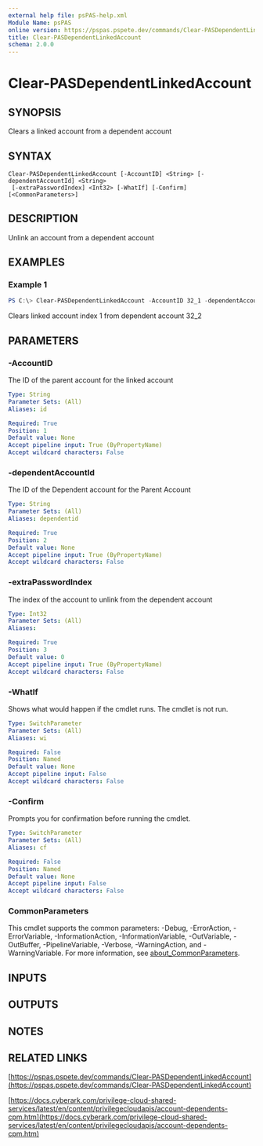 ```yaml
---
external help file: psPAS-help.xml
Module Name: psPAS
online version: https://pspas.pspete.dev/commands/Clear-PASDependentLinkedAccount
title: Clear-PASDependentLinkedAccount
schema: 2.0.0
---
```


# Clear-PASDependentLinkedAccount

## SYNOPSIS

Clears a linked account from a dependent account

## SYNTAX

```
Clear-PASDependentLinkedAccount [-AccountID] <String> [-dependentAccountId] <String>
 [-extraPasswordIndex] <Int32> [-WhatIf] [-Confirm] [<CommonParameters>]
```

## DESCRIPTION

Unlink an account from a dependent account

## EXAMPLES

### Example 1

```powershell
PS C:\> Clear-PASDependentLinkedAccount -AccountID 32_1 -dependentAccountId 32_2 -extraPasswordIndex 1
```

Clears linked account index 1 from dependent account 32_2

## PARAMETERS

### -AccountID

The ID of the parent account for the linked account

```yaml
Type: String
Parameter Sets: (All)
Aliases: id

Required: True
Position: 1
Default value: None
Accept pipeline input: True (ByPropertyName)
Accept wildcard characters: False
```

### -dependentAccountId

The ID of the Dependent account for the Parent Account

```yaml
Type: String
Parameter Sets: (All)
Aliases: dependentid

Required: True
Position: 2
Default value: None
Accept pipeline input: True (ByPropertyName)
Accept wildcard characters: False
```

### -extraPasswordIndex

The index of the account to unlink from the dependent account

```yaml
Type: Int32
Parameter Sets: (All)
Aliases:

Required: True
Position: 3
Default value: 0
Accept pipeline input: True (ByPropertyName)
Accept wildcard characters: False
```

### -WhatIf

Shows what would happen if the cmdlet runs.
The cmdlet is not run.

```yaml
Type: SwitchParameter
Parameter Sets: (All)
Aliases: wi

Required: False
Position: Named
Default value: None
Accept pipeline input: False
Accept wildcard characters: False
```

### -Confirm

Prompts you for confirmation before running the cmdlet.

```yaml
Type: SwitchParameter
Parameter Sets: (All)
Aliases: cf

Required: False
Position: Named
Default value: None
Accept pipeline input: False
Accept wildcard characters: False
```

### CommonParameters

This cmdlet supports the common parameters: -Debug, -ErrorAction, -ErrorVariable, -InformationAction, -InformationVariable, -OutVariable, -OutBuffer, -PipelineVariable, -Verbose, -WarningAction, and -WarningVariable. For more information, see [about_CommonParameters](http://go.microsoft.com/fwlink/?LinkID=113216).

## INPUTS

## OUTPUTS

## NOTES

## RELATED LINKS

[https://pspas.pspete.dev/commands/Clear-PASDependentLinkedAccount](https://pspas.pspete.dev/commands/Clear-PASDependentLinkedAccount)

[https://docs.cyberark.com/privilege-cloud-shared-services/latest/en/content/privilegecloudapis/account-dependents-cpm.htm](https://docs.cyberark.com/privilege-cloud-shared-services/latest/en/content/privilegecloudapis/account-dependents-cpm.htm)

